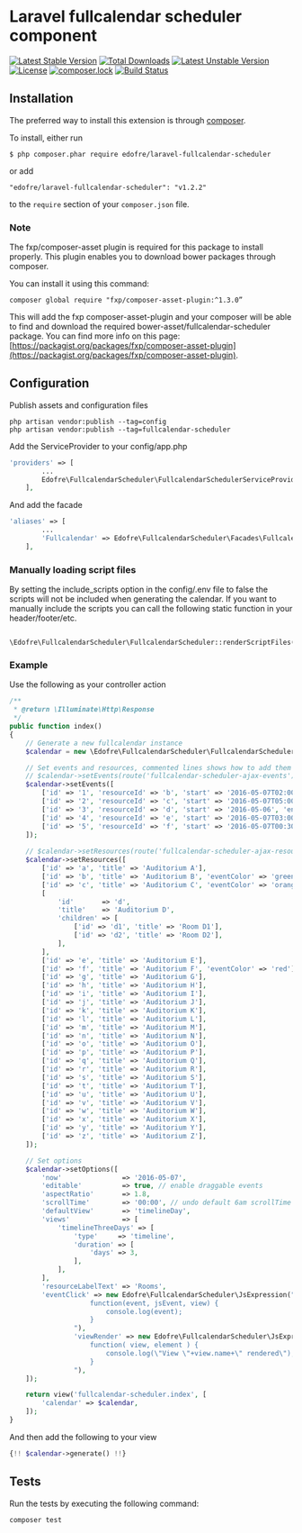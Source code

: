 # Laravel fullcalendar scheduler component

[![Latest Stable Version](https://poser.pugx.org/edofre/laravel-fullcalendar-scheduler/v/stable)](https://packagist.org/packages/edofre/laravel-fullcalendar-scheduler)
[![Total Downloads](https://poser.pugx.org/edofre/laravel-fullcalendar-scheduler/downloads)](https://packagist.org/packages/edofre/laravel-fullcalendar-scheduler)
[![Latest Unstable Version](https://poser.pugx.org/edofre/laravel-fullcalendar-scheduler/v/unstable)](https://packagist.org/packages/edofre/laravel-fullcalendar-scheduler)
[![License](https://poser.pugx.org/edofre/laravel-fullcalendar-scheduler/license)](https://packagist.org/packages/edofre/laravel-fullcalendar-scheduler)
[![composer.lock](https://poser.pugx.org/edofre/laravel-fullcalendar-scheduler/composerlock)](https://packagist.org/packages/edofre/laravel-fullcalendar-scheduler)
[![Build Status](https://travis-ci.org/Edofre/laravel-fullcalendar-scheduler.svg?branch=master)](https://travis-ci.org/Edofre/laravel-fullcalendar-scheduler)

## Installation

The preferred way to install this extension is through [composer](http://getcomposer.org/download/).

To install, either run

```
$ php composer.phar require edofre/laravel-fullcalendar-scheduler
```

or add

```
"edofre/laravel-fullcalendar-scheduler": "v1.2.2"
```

to the ```require``` section of your `composer.json` file.

### Note 
The fxp/composer-asset plugin is required for this package to install properly.
This plugin enables you to download bower packages through composer.

You can install it using this command:
```
composer global require "fxp/composer-asset-plugin:^1.3.0”
```

This will add the fxp composer-asset-plugin and your composer will be able to find and download the required bower-asset/fullcalendar-scheduler package.
You can find more info on this page: [https://packagist.org/packages/fxp/composer-asset-plugin](https://packagist.org/packages/fxp/composer-asset-plugin).

## Configuration

Publish assets and configuration files
```
php artisan vendor:publish --tag=config
php artisan vendor:publish --tag=fullcalendar-scheduler
```

Add the ServiceProvider to your config/app.php
```php
'providers' => [
        ...
        Edofre\FullcalendarScheduler\FullcalendarSchedulerServiceProvider::class,
    ],
```

And add the facade
```php
'aliases' => [
        ...
        'Fullcalendar' => Edofre\FullcalendarScheduler\Facades\FullcalendarScheduler::class,
    ],
```

### Manually loading script files
By setting the include_scripts option in the config/.env file to false the scripts will not be included when generating the calendar.
If you want to manually include the scripts you can call the following static function in your header/footer/etc.
```
    \Edofre\FullcalendarScheduler\FullcalendarScheduler::renderScriptFiles();
```

### Example

Use the following as your controller action
```php
/**
 * @return \Illuminate\Http\Response
 */
public function index()
{
    // Generate a new fullcalendar instance
    $calendar = new \Edofre\FullcalendarScheduler\FullcalendarScheduler();

    // Set events and resources, commented lines shows how to add them via ajax
    // $calendar->setEvents(route('fullcalendar-scheduler-ajax-events'));
    $calendar->setEvents([
        ['id' => '1', 'resourceId' => 'b', 'start' => '2016-05-07T02:00:00', 'end' => '2016-05-07T07:00:00', 'title' => 'event 1'],
        ['id' => '2', 'resourceId' => 'c', 'start' => '2016-05-07T05:00:00', 'end' => '2016-05-07T22:00:00', 'title' => 'event 2'],
        ['id' => '3', 'resourceId' => 'd', 'start' => '2016-05-06', 'end' => '2016-05-08', 'title' => 'event 3'],
        ['id' => '4', 'resourceId' => 'e', 'start' => '2016-05-07T03:00:00', 'end' => '2016-05-07T08:00:00', 'title' => 'event 4'],
        ['id' => '5', 'resourceId' => 'f', 'start' => '2016-05-07T00:30:00', 'end' => '2016-05-07T02:30:00', 'title' => 'event 5'],
    ]);
    
    // $calendar->setResources(route('fullcalendar-scheduler-ajax-resources'));
    $calendar->setResources([
        ['id' => 'a', 'title' => 'Auditorium A'],
        ['id' => 'b', 'title' => 'Auditorium B', 'eventColor' => 'green'],
		['id' => 'c', 'title' => 'Auditorium C', 'eventColor' => 'orange'],
        [
            'id'       => 'd',
            'title'    => 'Auditorium D',
            'children' => [
                ['id' => 'd1', 'title' => 'Room D1'],
                ['id' => 'd2', 'title' => 'Room D2'],
            ],
        ],
        ['id' => 'e', 'title' => 'Auditorium E'],
        ['id' => 'f', 'title' => 'Auditorium F', 'eventColor' => 'red'],
        ['id' => 'g', 'title' => 'Auditorium G'],
        ['id' => 'h', 'title' => 'Auditorium H'],
        ['id' => 'i', 'title' => 'Auditorium I'],
        ['id' => 'j', 'title' => 'Auditorium J'],
        ['id' => 'k', 'title' => 'Auditorium K'],
        ['id' => 'l', 'title' => 'Auditorium L'],
        ['id' => 'm', 'title' => 'Auditorium M'],
        ['id' => 'n', 'title' => 'Auditorium N'],
        ['id' => 'o', 'title' => 'Auditorium O'],
        ['id' => 'p', 'title' => 'Auditorium P'],
        ['id' => 'q', 'title' => 'Auditorium Q'],
        ['id' => 'r', 'title' => 'Auditorium R'],
        ['id' => 's', 'title' => 'Auditorium S'],
        ['id' => 't', 'title' => 'Auditorium T'],
        ['id' => 'u', 'title' => 'Auditorium U'],
        ['id' => 'v', 'title' => 'Auditorium V'],
        ['id' => 'w', 'title' => 'Auditorium W'],
        ['id' => 'x', 'title' => 'Auditorium X'],
        ['id' => 'y', 'title' => 'Auditorium Y'],
        ['id' => 'z', 'title' => 'Auditorium Z'],
    ]);

    // Set options
    $calendar->setOptions([
        'now'               => '2016-05-07',
        'editable'          => true, // enable draggable events
        'aspectRatio'       => 1.8,
        'scrollTime'        => '00:00', // undo default 6am scrollTime
        'defaultView'       => 'timelineDay',
        'views'             => [
            'timelineThreeDays' => [
                'type'     => 'timeline',
                'duration' => [
                    'days' => 3,
                ],
            ],
        ],
        'resourceLabelText' => 'Rooms',
        'eventClick' => new Edofre\FullcalendarScheduler\JsExpression("
                    function(event, jsEvent, view) {
                        console.log(event);
                    }
                "),
                'viewRender' => new Edofre\FullcalendarScheduler\JsExpression("
                    function( view, element ) {
                        console.log(\"View \"+view.name+\" rendered\");
                    }
                "),
    ]);

    return view('fullcalendar-scheduler.index', [
        'calendar' => $calendar,
    ]);
}
```

And then add the following to your view
```php
{!! $calendar->generate() !!}
```

## Tests

Run the tests by executing the following command:
```
composer test
```